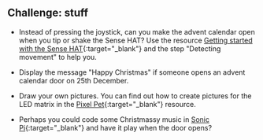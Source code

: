 ## Challenge: stuff

+ Instead of pressing the joystick, can you make the advent calendar open when you tip or shake the Sense HAT? Use the resource [Getting started with the Sense HAT](https://projects.raspberrypi.org/en/projects/getting-started-with-the-sense-hat){:target="_blank"} and the step "Detecting movement" to help you.

+ Display the message "Happy Christmas" if someone opens an advent calendar door on 25th December.

+ Draw your own pictures. You can find out how to create pictures for the LED matrix in the [Pixel Pet](https://projects.raspberrypi.org/en/projects/pixel-pet){:target="_blank"} resource.

+ Perhaps you could code some Christmassy music in [Sonic Pi](https://learning-admin.raspberrypi.org/en/projects/getting-started-with-sonic-pi){:target="_blank"} and have it play when the door opens?
